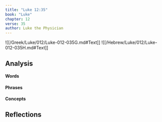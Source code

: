 ```yaml
---
title: "Luke 12:35"
book: "Luke"
chapter: 12
verse: 35
author: Luke the Physician
---
```

![[/Greek/Luke/012/Luke-012-035G.md#Text]]
![[/Hebrew/Luke/012/Luke-012-035H.md#Text]]

## Analysis

#### Words

#### Phrases

#### Concepts

## Reflections
